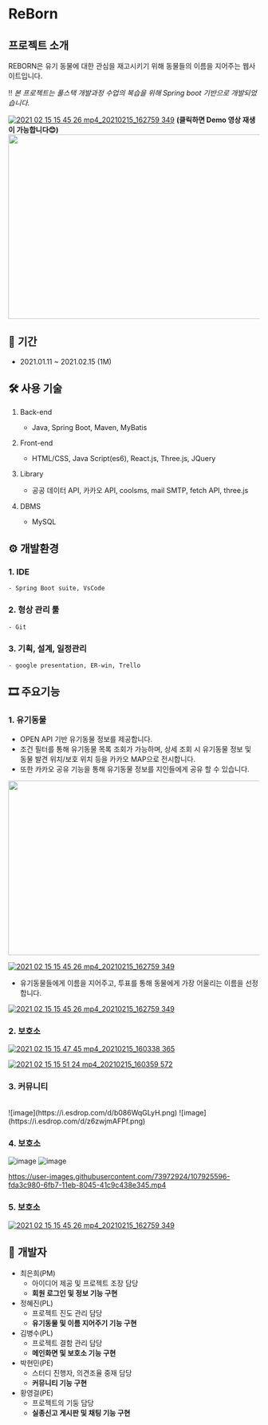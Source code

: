 # ReBorn

## 프로젝트 소개

REBORN은 유기 동물에 대한 관심을 재고시키기 위해 동물들의 이름을 지어주는 웹사이트입니다.

‼ <i>본 프로젝트는 풀스택 개발과정 수업의 복습을 위해 Spring boot 기반으로 개발되었습니다.</i>


[![2021 02 15 15 45 26 mp4_20210215_162759 349](https://user-images.githubusercontent.com/74892930/107917181-d85c8e80-6faa-11eb-8817-a472245cdfe0.jpg)](https://user-images.githubusercontent.com/74892930/107915267-8a925700-6fa7-11eb-856a-1bb3c162a796.mp4)
<b>(클릭하면 Demo 영상 재생이 가능합니다😊)</b>
<img src="https://user-images.githubusercontent.com/74892930/107915267-8a925700-6fa7-11eb-856a-1bb3c162a796.mp4" width="700" height="370">


## 📆 기간 

 - 2021.01.11 ~ 2021.02.15 (1M)


## 🛠 사용 기술 

1. Back-end

    - Java, Spring Boot, Maven, MyBatis

2. Front-end

    - HTML/CSS, Java Script(es6), React.js, Three.js, JQuery

3. Library
 
    - 공공 데이터 API, 카카오 API, coolsms, mail SMTP, fetch API, three.js

 4. DBMS

    - MySQL


## ⚙ 개발환경

 ### 1. IDE

    - Spring Boot suite, VsCode

 ### 2. 형상 관리 툴

    - Git

 ### 3. 기획, 설계, 일정관리
 
    - google presentation, ER-win, Trello



## 🎞 주요기능

### 1. 유기동물
  - OPEN API 기반 유기동물 정보를 제공합니다. 
  - 조건 필터를 통해 유기동물 목록 조회가 가능하며, 상세 조회 시 유기동물 정보 및 동물 발견 위치/보호 위치 등을 카카오 MAP으로 전시합니다. 
  - 또한 카카오 공유 기능을 통해 유기동물 정보를 지인들에게 공유 할 수 있습니다.

<a href="https://user-images.githubusercontent.com/67853050/107921833-730c9b80-6fb2-11eb-9db6-c8d029c06c25.mp4"><img src="https://user-images.githubusercontent.com/67853050/108490579-3c05f500-72e6-11eb-8bb3-358d52c570f6.jpg" width="750px" height="350px" /></a>

[![2021 02 15 15 45 26 mp4_20210215_162759 349](https://user-images.githubusercontent.com/67853050/108490579-3c05f500-72e6-11eb-8bb3-358d52c570f6.jpg)](https://user-images.githubusercontent.com/67853050/107921833-730c9b80-6fb2-11eb-9db6-c8d029c06c25.mp4)

  - 유기동물들에게 이름을 지어주고, 투표를 통해 동물에게 가장 어울리는 이름을 선정 합니다.

[![2021 02 15 15 45 26 mp4_20210215_162759 349](https://user-images.githubusercontent.com/74892930/107917181-d85c8e80-6faa-11eb-8817-a472245cdfe0.jpg)](https://user-images.githubusercontent.com/67853050/108488199-7326d700-72e3-11eb-884f-ddeaa2e2ae0e.mp4)


### 2. 보호소

[![2021 02 15 15 47 45 mp4_20210215_160338 365](https://user-images.githubusercontent.com/74892930/107915352-ab5aac80-6fa7-11eb-9356-b9b81396480e.jpg)](https://user-images.githubusercontent.com/74892930/107915269-8c5c1a80-6fa7-11eb-8d6f-ba56724806fb.mp4)

[![2021 02 15 15 51 24 mp4_20210215_160359 572](https://user-images.githubusercontent.com/74892930/107915353-ab5aac80-6fa7-11eb-9203-f41559210c68.jpg)](https://user-images.githubusercontent.com/74892930/107915271-8cf4b100-6fa7-11eb-81fe-75c949e986f5.mp4)

### 3. 커뮤니티
</br>
![image](https://i.esdrop.com/d/b086WqGLyH.png)
![image](https://i.esdrop.com/d/z6zwjmAFPf.png)


### 4. 보호소
![image](https://user-images.githubusercontent.com/73972924/107926036-8cb0e180-6fb8-11eb-8bc4-7be51cdea57b.png)
![image](https://user-images.githubusercontent.com/73972924/107926174-b538db80-6fb8-11eb-891c-9bafc84750dd.png)

https://user-images.githubusercontent.com/73972924/107925596-fda3c980-6fb7-11eb-8045-41c9c438e345.mp4


### 5. 보호소

[![2021 02 15 15 45 26 mp4_20210215_162759 349](https://user-images.githubusercontent.com/41726750/107926179-b66a0880-6fb8-11eb-8626-f70611e043d1.png)](https://user-images.githubusercontent.com/41726750/107925530-e9f86300-6fb7-11eb-902d-c78e93f45955.mp4)



## 🧑 개발자

- 최은희(PM)
    - 아이디어 제공 및 프로젝트 조장 담당
    - <b>회원 로그인 및 정보 기능 구현</b>
- 정혜진(PL)
    - 프로젝트 진도 관리 담당
    - <b>유기동물 및 이름 지어주기 기능 구현</b>
- 김병수(PL)
    - 프로젝트 결함 관리 담당
    - <b>메인화면 및 보호소 기능 구현</b>
- 박현민(PE)
    - 스터디 진행자, 의견조율 중재 담당
    - <b>커뮤니티 기능 구현</b>
- 황영걸(PE)
    - 프로젝트의 기둥 담당
    - <b>실종신고 게시판 및 채팅 기능 구현</b>



